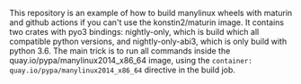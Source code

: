 This repository is an example of how to build manylinux wheels with maturin and github actions if you can't use the konstin2/maturin image. It contains two crates with pyo3 bindings: nightly-only, which is build which all compatible python versions, and nightly-only-abi3, which is only build with python 3.6. The main trick is to run all commands inside the quay.io/pypa/manylinux2014_x86_64 image, using the `container: quay.io/pypa/manylinux2014_x86_64` directive in the build job.